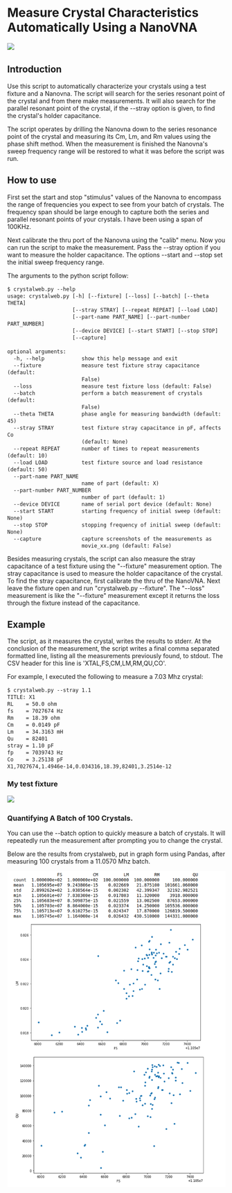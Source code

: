                                                                       
# Measure Crystal Characteristics Automatically Using a NanoVNA

![](animation.gif)

## Introduction

Use this script to automatically characterize your crystals
using a test fixture and a Nanovna.  The script will search for 
the series resonant point of the crystal and from there
make measurements.  It will also search for the parallel resonant point 
of the crystal, if the --stray option is given, to find the crystal's holder 
capacitance.

The script operates by drilling the Nanovna down to the series resonance point 
of the crystal and measuring its Cm, Lm, and Rm values using the phase shift 
method.  When the measurement is finished the Nanovna's 
sweep frequency range will be restored to what it was before the script was run.

## How to use

First set the start and stop "stimulus" values of the Nanovna to encompass the range
of frequencies you expect to see from your batch of crystals.  The 
frequency span should be large enough to capture
both the series and parallel resonant points of your crystals.  I
have been using a span of 100KHz.

Next calibrate the thru port of the Nanovna using the "calib" menu.
Now you can run the script to make the measurement.  Pass the --stray option 
if you want to measure the holder capacitance.  The options --start and --stop
set the initial sweep frequency range.

The arguments to the python script follow:

                                                                 
```
$ crystalweb.py --help
usage: crystalweb.py [-h] [--fixture] [--loss] [--batch] [--theta THETA]
                     [--stray STRAY] [--repeat REPEAT] [--load LOAD]
                     [--part-name PART_NAME] [--part-number PART_NUMBER]
                     [--device DEVICE] [--start START] [--stop STOP]
                     [--capture]

optional arguments:
  -h, --help            show this help message and exit
  --fixture             measure test fixture stray capacitance (default:
                        False)
  --loss                measure test fixture loss (default: False)
  --batch               perform a batch measurement of crystals (default:
                        False)
  --theta THETA         phase angle for measuring bandwidth (default: 45)
  --stray STRAY         test fixture stray capacitance in pF, affects Co
                        (default: None)
  --repeat REPEAT       number of times to repeat measurements (default: 10)
  --load LOAD           test fixture source and load resistance (default: 50)
  --part-name PART_NAME
                        name of part (default: X)
  --part-number PART_NUMBER
                        number of part (default: 1)
  --device DEVICE       name of serial port device (default: None)
  --start START         starting frequency of initial sweep (default: None)
  --stop STOP           stopping frequency of initial sweep (default: None)
  --capture             capture screenshots of the measurements as
                        movie_xx.png (default: False)
```


Besides measuring crystals, the script can also measure the
stray capacitance of a test fixture using the "--fixture" measurement option.
The stray capacitance is used to measure the holder capacitance of the
crystal.  To find the stray capacitance, first calibrate the thru of the NanoVNA.
Next leave the fixture open 
and run "crystalweb.py --fixture".  The "--loss" measurement is like the "--fixture"
measurement except it returns the loss through the fixture instead of the capacitance.

## Example

The script, as it measures the crystal, writes the results to stderr.  At the
conclusion of the measurement, the script writes a final comma separated 
formatted line, listing all the measurements previously found, to stdout.
The CSV header for this line is 'XTAL,FS,CM,LM,RM,QU,CO'.

For example, I executed the following to measure a 7.03 Mhz crystal:

```
$ crystalweb.py --stray 1.1
TITLE: X1
RL    = 50.0 ohm
fs    = 7027674 Hz
Rm    = 18.39 ohm
Cm    = 0.0149 pF
Lm    = 34.3163 mH
Qu    = 82401
stray = 1.10 pF
fp    = 7039743 Hz
Co    = 3.25138 pF
X1,7027674,1.4946e-14,0.034316,18.39,82401,3.2514e-12
```

### My test fixture

![](fixture.jpg)

### Quantifying A Batch of 100 Crystals.

You can use the --batch option to quickly
measure a batch of crystals.  It will repeatedly run
the measurement after prompting you to change the crystal.

Below are the results from crystalweb, put in
graph form using Pandas, after measuring
100 crystals from a 11.0570 Mhz batch.

![](batch.png)

